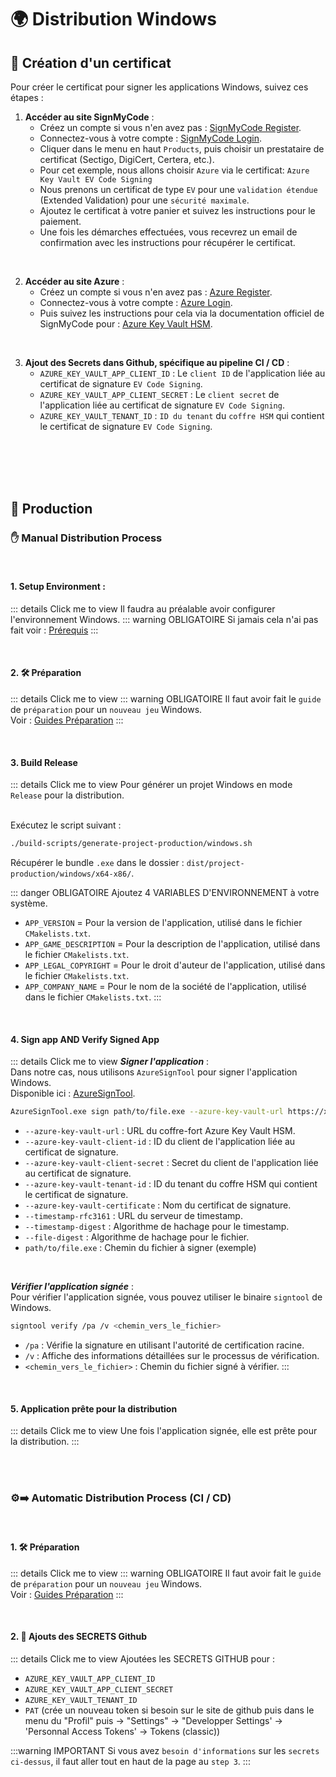 # 🌍 Distribution Windows

## 🔑 Création d'un certificat

Pour créer le certificat pour signer les applications Windows, suivez ces étapes :

1. **Accéder au site SignMyCode** :
    - Créez un compte si vous n'en avez pas : [SignMyCode Register](https://signmycode.com/).
    - Connectez-vous à votre compte : [SignMyCode Login](https://signmycode.com/login).
    - Cliquer dans le menu en haut `Products`, puis choisir un prestataire de certificat (Sectigo, DigiCert, Certera, etc.).
    - Pour cet exemple, nous allons choisir `Azure` via le certificat: `Azure Key Vault EV Code Signing`
    - Nous prenons un certificat de type `EV` pour une `validation étendue` (Extended Validation) pour une `sécurité maximale`.
    - Ajoutez le certificat à votre panier et suivez les instructions pour le paiement.
    - Une fois les démarches effectuées, vous recevrez un email de confirmation avec les instructions pour récupérer le certificat.

<br />

2. **Accéder au site Azure** :
    - Créez un compte si vous n'en avez pas : [Azure Register](https://azure.microsoft.com/fr-fr/free/).
    - Connectez-vous à votre compte : [Azure Login](https://portal.azure.com/).
    - Puis suivez les instructions pour cela via la documentation officiel de SignMyCode pour : [Azure Key Vault HSM](https://signmycode.com/resources/how-to-create-private-keys-csr-and-import-code-signing-certificate-in-azure-keyvault-hsm).

<br />

3. **Ajout des Secrets dans Github, spécifique au pipeline CI / CD** :
    - `AZURE_KEY_VAULT_APP_CLIENT_ID` : Le `client ID` de l'application liée au certificat de signature `EV Code Signing`.
    - `AZURE_KEY_VAULT_APP_CLIENT_SECRET` : Le `client secret` de l'application liée au certificat de signature `EV Code Signing`.
    - `AZURE_KEY_VAULT_TENANT_ID` : `ID du tenant` du `coffre HSM` qui contient le certificat de signature `EV Code Signing`.

<br /><br /><br /><br />


## 🚀 Production

### ✋ Manual Distribution Process
<br />

#### 1. Setup Environment :
::: details Click me to view
Il faudra au préalable avoir configurer l'environnement Windows.
::: warning OBLIGATOIRE
Si jamais cela n'ai pas fait voir : [Prérequis](https://librc2d.crzcommon2.com/guides/getting-started/prerequisites.html)
:::

<br />

#### 2. 🛠 Préparation
::: details Click me to view
::: warning OBLIGATOIRE
Il faut avoir fait le `guide` de `préparation` pour un `nouveau jeu` Windows. <br />
Voir : [Guides Préparation](https://librc2d.crzcommon2.com/platforms/windows/preparing.html)
:::

<br />

#### 3. Build Release
::: details Click me to view
Pour générer un projet Windows en mode `Release` pour la distribution. <br /><br />

Exécutez le script suivant :
```bash
./build-scripts/generate-project-production/windows.sh
```

Récupérer le bundle `.exe` dans le dossier : `dist/project-production/windows/x64-x86/`.

::: danger OBLIGATOIRE
Ajoutez 4 VARIABLES D'ENVIRONNEMENT à votre système.
- `APP_VERSION` = Pour la version de l'application, utilisé dans le fichier `CMakelists.txt`.
- `APP_GAME_DESCRIPTION` = Pour la description de l'application, utilisé dans le fichier `CMakelists.txt`.
- `APP_LEGAL_COPYRIGHT` = Pour le droit d'auteur de l'application, utilisé dans le fichier `CMakelists.txt`.
- `APP_COMPANY_NAME` = Pour le nom de la société de l'application, utilisé dans le fichier `CMakelists.txt`.
  :::

<br />

#### 4. Sign app AND Verify Signed App
::: details Click me to view
***Signer l'application*** : <br />
Dans notre cas, nous utilisons `AzureSignTool` pour signer l'application Windows. <br />
Disponible ici : [AzureSignTool](https://github.com/vcsjones/AzureSignTool).<br />
```bash
AzureSignTool.exe sign path/to/file.exe --azure-key-vault-url https://xxxx.vault.azure.net --azure-key-vault-client-id xxxx --azure-key-vault-client-secret xxxxx --azure-key-vault-tenant-id xxxxxx --azure-key-vault-certificate MyCertificate --timestamp-rfc3161 http://timestamp.digicert.com --timestamp-digest sha512 --file-digest sha512
```
- `--azure-key-vault-url` : URL du coffre-fort Azure Key Vault HSM.
- `--azure-key-vault-client-id` : ID du client de l'application liée au certificat de signature.
- `--azure-key-vault-client-secret` : Secret du client de l'application liée au certificat de signature.
- `--azure-key-vault-tenant-id` : ID du tenant du coffre HSM qui contient le certificat de signature.
- `--azure-key-vault-certificate` : Nom du certificat de signature.
- `--timestamp-rfc3161` : URL du serveur de timestamp.
- `--timestamp-digest` : Algorithme de hachage pour le timestamp.
- `--file-digest` : Algorithme de hachage pour le fichier.
- `path/to/file.exe` : Chemin du fichier à signer (exemple)

<br />

***Vérifier l'application signée*** : <br />
Pour vérifier l'application signée, vous pouvez utiliser le binaire `signtool` de Windows. <br />
```bash
signtool verify /pa /v <chemin_vers_le_fichier>
```
- `/pa` : Vérifie la signature en utilisant l'autorité de certification racine.
- `/v` : Affiche des informations détaillées sur le processus de vérification.
- `<chemin_vers_le_fichier>` : Chemin du fichier signé à vérifier.
:::

<br />

#### 5. Application prête pour la distribution
::: details Click me to view
Une fois l'application signée, elle est prête pour la distribution.
:::

<br /><br />


### ⚙️➡️ Automatic Distribution Process (CI / CD)
<br />

#### 1. 🛠 Préparation
::: details Click me to view
::: warning OBLIGATOIRE
Il faut avoir fait le `guide` de `préparation` pour un `nouveau jeu` Windows. <br />
Voir : [Guides Préparation](https://librc2d.crzcommon2.com/platforms/windows/preparing.html)
:::

<br />

#### 2. 🔄 Ajouts des SECRETS Github
::: details Click me to view
Ajoutées les SECRETS GITHUB pour :
- `AZURE_KEY_VAULT_APP_CLIENT_ID`
- `AZURE_KEY_VAULT_APP_CLIENT_SECRET`
- `AZURE_KEY_VAULT_TENANT_ID`
- `PAT` (crée un nouveau token si besoin sur le site de github puis dans le menu du "Profil" puis -> "Settings" -> "Developper Settings' -> 'Personnal Access Tokens' -> Tokens (classic))

:::warning IMPORTANT
Si vous avez `besoin d'informations` sur les `secrets ci-dessus`, il faut aller tout en haut de la page au `step 3`.
:::